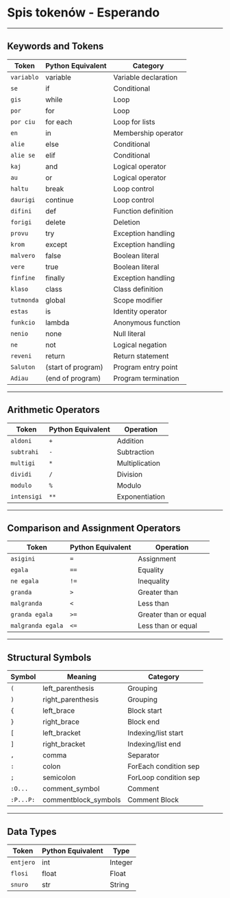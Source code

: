 # Spis tokenów - Esperando
---

## Keywords and Tokens

| Token        | Python Equivalent  | Category               |
|--------------|--------------------|------------------------|
| `variablo`   | variable           | Variable declaration   | ✅
| `se`         | if                 | Conditional            | ✅
| `gis`        | while              | Loop                   | ✅
| `por`        | for                | Loop                   | ✅
| `por ciu`    | for each           | Loop for lists         |  
| `en`         | in                 | Membership operator    | 
| `alie`       | else               | Conditional            | ✅
| `alie se`    | elif               | Conditional            | ✅
| `kaj`        | and                | Logical operator       | ✅
| `au`         | or                 | Logical operator       | ✅
| `haltu`      | break              | Loop control           | ✅
| `daurigi`    | continue           | Loop control           | ✅
| `difini`     | def                | Function definition    | 
| `forigi`     | delete             | Deletion               | 
| `provu`      | try                | Exception handling     | 
| `krom`       | except             | Exception handling     | 
| `malvero`    | false              | Boolean literal        | ✅
| `vere`       | true               | Boolean literal        | ✅
| `finfine`    | finally            | Exception handling     | 
| `klaso`      | class              | Class definition       |
| `tutmonda`   | global             | Scope modifier         | ✅
| `estas`      | is                 | Identity operator      | 
| `funkcio`    | lambda             | Anonymous function     |
| `nenio`      | none               | Null literal           |
| `ne`         | not                | Logical negation       | ✅
| `reveni`     | return             | Return statement       |
| `Saluton`    | (start of program) | Program entry point    | ✅
| `Adiau`      | (end of program)   | Program termination    | ✅

---

## Arithmetic Operators

| Token        | Python Equivalent | Operation         |
|--------------|-------------------|-------------------|
| `aldoni`     | `+`               | Addition          | ✅
| `subtrahi`   | `-`               | Subtraction       | ✅
| `multigi`    | `*`               | Multiplication    | ✅
| `dividi`     | `/`               | Division          | ✅
| `modulo`     | `%`               | Modulo            | ✅
| `intensigi`  | `**`              | Exponentiation    | ✅

---

## Comparison and Assignment Operators

| Token              | Python Equivalent | Operation              |
|--------------------|-------------------|------------------------|
| `asigini`          | `=`               | Assignment             | ✅
| `egala`            | `==`              | Equality               | ✅
| `ne egala`         | `!=`              | Inequality             | ✅
| `granda`           | `>`               | Greater than           | ✅
| `malgranda`        | `<`               | Less than              | ✅
| `granda egala`     | `>=`              | Greater than or equal  | ✅
| `malgranda egala`  | `<=`              | Less than or equal     | ✅

---

## Structural Symbols

| Symbol   | Meaning              | Category               |
|----------|----------------------|------------------------|
| `(`      | left_parenthesis     | Grouping                | ✅
| `)`      | right_parenthesis    | Grouping                | ✅
| `{`      | left_brace           | Block start             | ✅
| `}`      | right_brace          | Block end               | ✅
| `[`      | left_bracket         | Indexing/list start     |
| `]`      | right_bracket        | Indexing/list end       |
| `,`      | comma                | Separator               | ✅
| `:`      | colon                | ForEach condition sep   | 
| `;`      | semicolon            | ForLoop condition sep   | ✅
| `:O...`  | comment_symbol       | Comment                 | ✅
| `:P...P:`| commentblock_symbols | Comment Block           | ✅

---

## Data Types

| Token     | Python Equivalent | Type        |
|-----------|-------------------|-------------|
| `entjero` | int               | Integer     | ✅
| `flosi`   | float             | Float       | ✅
| `snuro`   | str               | String      | ✅